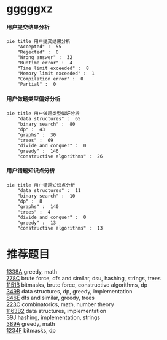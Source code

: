 # gggggxz

<!-- tabs:start -->



#### **用户提交结果分析**

```mermaid
pie title 用户提交结果分析
    "Accepted" :  55
    "Rejected" :  0
    "Wrong answer" :  32
    "Runtime error" :  4
    "Time limit exceeded" :  8
    "Memory limit exceeded" :  1
    "Compilation error" :  0
    "Partial" :  0
```

#### **用户做题类型偏好分析**

```mermaid
pie title 用户做题类型偏好分析
    "data structures" :  65
    "binary search" :  80
    "dp" :  43
    "graphs" :  30
    "trees" :  69
    "divide and conquer" :  0
    "greedy" :  146
    "constructive algorithms" :  26
```
#### **用户错题知识点分析**

```mermaid
pie title 用户错题知识点分析
    "data structures" :  11
    "binary search" :  10
    "dp" :  8
    "graphs" :  140
    "trees" :  4
    "divide and conquer" :  0
    "greedy" :  13
    "constructive algorithms" :  13
```



<!-- tabs:end -->
# 推荐题目
[1338A](https://codeforces.com/contest/1338/problem/A)		greedy,
                        math		  
[778C](https://codeforces.com/contest/778/problem/C)		brute force,
                        dfs and similar,
                        dsu,
                        hashing,
                        strings,
                        trees		  
[1151B](https://codeforces.com/contest/1151/problem/B)		bitmasks,
                        brute force,
                        constructive algorithms,
                        dp		  
[349B](https://codeforces.com/contest/349/problem/B)		data structures,
                        dp,
                        greedy,
                        implementation		  
[846E](https://codeforces.com/contest/846/problem/E)		dfs and similar,
                        greedy,
                        trees		  
[223C](https://codeforces.com/contest/223/problem/C)		combinatorics,
                        math,
                        number theory		  
[1163B2](https://codeforces.com/contest/1163B/problem/2)		data structures,
                        implementation		  
[39J](https://codeforces.com/contest/39/problem/J)		hashing,
                        implementation,
                        strings		  
[389A](https://codeforces.com/contest/389/problem/A)		greedy,
                        math		  
[1234F](https://codeforces.com/contest/1234/problem/F)		bitmasks,
                        dp		  
